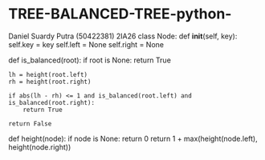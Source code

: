 # TREE-BALANCED-TREE-python-
Daniel Suardy Putra (50422381) 2IA26
class Node:
    def __init__(self, key):
        self.key = key
        self.left = None
        self.right = None

def is_balanced(root):
    if root is None:
        return True

    lh = height(root.left)
    rh = height(root.right)

    if abs(lh - rh) <= 1 and is_balanced(root.left) and is_balanced(root.right):
        return True

    return False

def height(node):
    if node is None:
        return 0
    return 1 + max(height(node.left), height(node.right))
